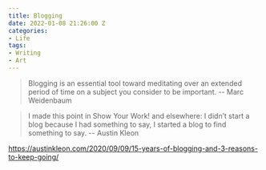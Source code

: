 ```yaml
---
title: Blogging
date: 2022-01-08 21:26:00 Z
categories:
- Life
tags:
- Writing
- Art
---
```


> Blogging is an essential tool toward meditating over an extended period of time on a subject you consider to be important.
-- Marc Weidenbaum

> I made this point in Show Your Work! and elsewhere: I didn’t start a blog because I had something to say, I started a blog to find something to say.
-- Austin Kleon

https://austinkleon.com/2020/09/09/15-years-of-blogging-and-3-reasons-to-keep-going/
